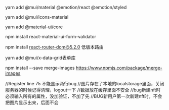 yarn add @mui/material @emotion/react @emotion/styled

yarn add @mui/icons-material

yarn add @material-ui/core

npm install react-material-ui-form-validator

npm install react-router-dom@5.2.0  低版本路由

yarn add @mui/x-data-grid表单库

npm install --save merge-images https://www.npmjs.com/package/merge-images
<!-- npm install --save jimp 图片拼接库
yarn add core-js

webpack不能引入低版本库问题（找不到低版本模块）：新增 node-polyfill-webpack-plugin' 修改react-scripts 中 webpackconfig文件（导入插件，resolve.fallback里面fs：false） -->

 <!-- yarn add file-saver 保存文件的库 -->
<!-- 
npm install electron --save-dev预加载库 -->

//Register line 75 不能显示两行bug
//图片存在了本地的localstorage里面，关闭服务器的时候记得清理，logout一下
//数据放在缓存里面不安全
//bug新建nft时必须输入所有的属性，没加验证，不加了先
//BUG新用户第一次新建nft时，不会把图片显示出来，后面不会